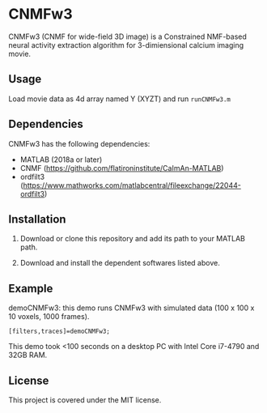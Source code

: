 # CNMFw3

CNMFw3 (CNMF for wide-field 3D image) is a Constrained NMF-based neural activity extraction algorithm for 3-dimiensional calcium imaging movie.

## Usage

Load movie data as 4d array named Y (XYZT) and run `runCNMFw3.m`


## Dependencies

CNMFw3 has the following dependencies:
- MATLAB (2018a or later)
- CNMF (https://github.com/flatironinstitute/CaImAn-MATLAB)
- ordfilt3 (https://www.mathworks.com/matlabcentral/fileexchange/22044-ordfilt3) 

## Installation

1. Download or clone this repository and add its path to your MATLAB path.

2. Download and install the dependent softwares listed above.

## Example

demoCNMFw3: this demo runs CNMFw3 with simulated data (100 x 100 x 10 voxels, 1000 frames).

`[filters,traces]=demoCNMFw3;`

This demo took <100 seconds on a desktop PC with Intel Core i7-4790 and 32GB RAM.

## License

This project is covered under the MIT license.
